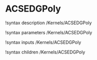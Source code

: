 <!-- MOOSE Documentation Stub: Remove this when content is added. -->

# ACSEDGPoly
!syntax description /Kernels/ACSEDGPoly

!syntax parameters /Kernels/ACSEDGPoly

!syntax inputs /Kernels/ACSEDGPoly

!syntax children /Kernels/ACSEDGPoly
